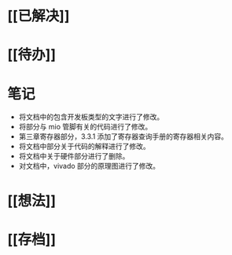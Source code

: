 # [[已解决]]

# [[待办]]

# 笔记
- 将文档中的包含开发板类型的文字进行了修改。
- 将部分与 mio 管脚有关的代码进行了修改。
- 第三章寄存器部分，3.3.1 添加了寄存器查询手册的寄存器相关内容。
- 将文档中部分关于代码的解释进行了修改。
- 将文档中关于硬件部分进行了删除。
- 对文档中，vivado 部分的原理图进行了修改。

# [[想法]]

# [[存档]]